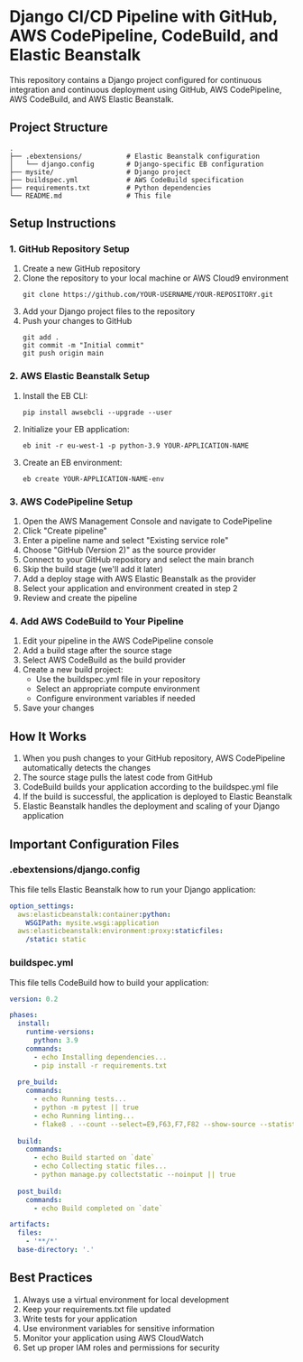 # Django CI/CD Pipeline with GitHub, AWS CodePipeline, CodeBuild, and Elastic Beanstalk

This repository contains a Django project configured for continuous integration and continuous deployment using GitHub, AWS CodePipeline, AWS CodeBuild, and AWS Elastic Beanstalk.

## Project Structure

```
.
├── .ebextensions/           # Elastic Beanstalk configuration
│   └── django.config        # Django-specific EB configuration
├── mysite/                  # Django project
├── buildspec.yml            # AWS CodeBuild specification
├── requirements.txt         # Python dependencies
└── README.md                # This file
```

## Setup Instructions

### 1. GitHub Repository Setup

1. Create a new GitHub repository
2. Clone the repository to your local machine or AWS Cloud9 environment
   ```
   git clone https://github.com/YOUR-USERNAME/YOUR-REPOSITORY.git
   ```
3. Add your Django project files to the repository
4. Push your changes to GitHub
   ```
   git add .
   git commit -m "Initial commit"
   git push origin main
   ```

### 2. AWS Elastic Beanstalk Setup

1. Install the EB CLI:
   ```
   pip install awsebcli --upgrade --user
   ```

2. Initialize your EB application:
   ```
   eb init -r eu-west-1 -p python-3.9 YOUR-APPLICATION-NAME
   ```

3. Create an EB environment:
   ```
   eb create YOUR-APPLICATION-NAME-env
   ```

### 3. AWS CodePipeline Setup

1. Open the AWS Management Console and navigate to CodePipeline
2. Click "Create pipeline"
3. Enter a pipeline name and select "Existing service role"
4. Choose "GitHub (Version 2)" as the source provider
5. Connect to your GitHub repository and select the main branch
6. Skip the build stage (we'll add it later)
7. Add a deploy stage with AWS Elastic Beanstalk as the provider
8. Select your application and environment created in step 2
9. Review and create the pipeline

### 4. Add AWS CodeBuild to Your Pipeline

1. Edit your pipeline in the AWS CodePipeline console
2. Add a build stage after the source stage
3. Select AWS CodeBuild as the build provider
4. Create a new build project:
   - Use the buildspec.yml file in your repository
   - Select an appropriate compute environment
   - Configure environment variables if needed
5. Save your changes

## How It Works

1. When you push changes to your GitHub repository, AWS CodePipeline automatically detects the changes
2. The source stage pulls the latest code from GitHub
3. CodeBuild builds your application according to the buildspec.yml file
4. If the build is successful, the application is deployed to Elastic Beanstalk
5. Elastic Beanstalk handles the deployment and scaling of your Django application

## Important Configuration Files

### .ebextensions/django.config

This file tells Elastic Beanstalk how to run your Django application:

```yaml
option_settings:
  aws:elasticbeanstalk:container:python:
    WSGIPath: mysite.wsgi:application
  aws:elasticbeanstalk:environment:proxy:staticfiles:
    /static: static
```

### buildspec.yml

This file tells CodeBuild how to build your application:

```yaml
version: 0.2

phases:
  install:
    runtime-versions:
      python: 3.9
    commands:
      - echo Installing dependencies...
      - pip install -r requirements.txt
  
  pre_build:
    commands:
      - echo Running tests...
      - python -m pytest || true
      - echo Running linting...
      - flake8 . --count --select=E9,F63,F7,F82 --show-source --statistics || true
  
  build:
    commands:
      - echo Build started on `date`
      - echo Collecting static files...
      - python manage.py collectstatic --noinput || true
  
  post_build:
    commands:
      - echo Build completed on `date`

artifacts:
  files:
    - '**/*'
  base-directory: '.'
```

## Best Practices

1. Always use a virtual environment for local development
2. Keep your requirements.txt file updated
3. Write tests for your application
4. Use environment variables for sensitive information
5. Monitor your application using AWS CloudWatch
6. Set up proper IAM roles and permissions for security
